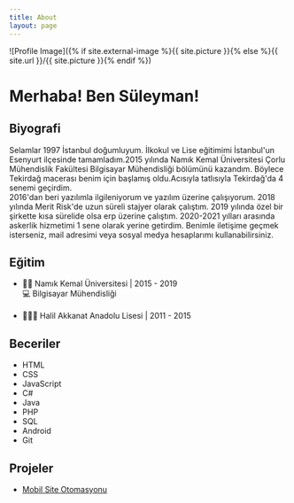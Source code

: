```yaml
---
title: About
layout: page
---
```


![Profile Image]({% if site.external-image %}{{ site.picture }}{% else %}{{ site.url }}/{{ site.picture }}{% endif %})

<h1>Merhaba! Ben Süleyman!</h1>


<h2 class="Iam">Biyografi</h2>

<p>Selamlar 1997 İstanbul doğumluyum. İlkokul ve Lise eğitimimi İstanbul'un Esenyurt ilçesinde tamamladım.2015 yılında Namık Kemal Üniversitesi Çorlu Mühendislik Fakültesi Bilgisayar Mühendisliği bölümünü kazandım. Böylece Tekirdağ macerası benim için başlamış oldu.Acısıyla tatlısıyla Tekirdağ'da 4 senemi geçirdim. 
<br>2016'dan beri yazılımla ilgileniyorum ve yazılım üzerine çalışıyorum. 2018 yılında Merit Risk'de uzun süreli stajyer olarak çalıştım. 2019 yılında özel bir şirkette kısa sürelide olsa erp üzerine çalıştım. 2020-2021 yılları arasında askerlik hizmetimi 1 sene olarak yerine getirdim. Benimle iletişime geçmek isterseniz, mail adresimi veya sosyal medya hesaplarımı kullanabilirsiniz.</p>



<h2>Eğitim</h2>

<ul class="skill-list">
	<li>👨‍🎓 Namık Kemal Üniversitesi   |   2015 - 2019
	<br>
	💻 Bilgisayar Mühendisliği 
	</li>
	<br>	
	<li>👨🏻‍🎓 Halil Akkanat Anadolu Lisesi   |   2011 - 2015</li>
</ul>


<h2>Beceriler</h2>

<ul class="skill-list">
	<li>HTML</li>
	<li>CSS</li>
	<li>JavaScript</li>
	<li>C#</li>
	<li>Java</li>
	<li>PHP</li>
	<li>SQL</li>
	<li>Android</li>
	<li>Git</li>
</ul>

<h2>Projeler</h2>

<ul>
	<li><a href="https://github.com/Suleymanyldrm/Apartec" target="_blank">Mobil Site Otomasyonu</a></li>
</ul>
